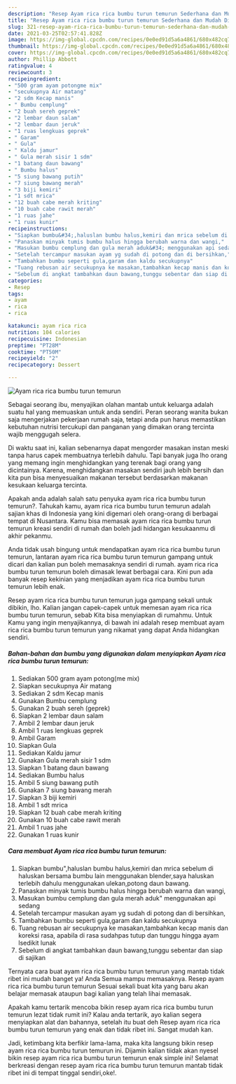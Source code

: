 ```yaml
---
description: "Resep Ayam rica rica bumbu turun temurun Sederhana dan Mudah Dibuat"
title: "Resep Ayam rica rica bumbu turun temurun Sederhana dan Mudah Dibuat"
slug: 321-resep-ayam-rica-rica-bumbu-turun-temurun-sederhana-dan-mudah-dibuat
date: 2021-03-25T02:57:41.828Z
image: https://img-global.cpcdn.com/recipes/0e0ed91d5a6a4861/680x482cq70/ayam-rica-rica-bumbu-turun-temurun-foto-resep-utama.jpg
thumbnail: https://img-global.cpcdn.com/recipes/0e0ed91d5a6a4861/680x482cq70/ayam-rica-rica-bumbu-turun-temurun-foto-resep-utama.jpg
cover: https://img-global.cpcdn.com/recipes/0e0ed91d5a6a4861/680x482cq70/ayam-rica-rica-bumbu-turun-temurun-foto-resep-utama.jpg
author: Phillip Abbott
ratingvalue: 4
reviewcount: 3
recipeingredient:
- "500 gram ayam potongme mix"
- "secukupnya Air matang"
- "2 sdm Kecap manis"
- " Bumbu cemplung"
- "2 buah sereh geprek"
- "2 lembar daun salam"
- "2 lembar daun jeruk"
- "1 ruas lengkuas geprek"
- " Garam"
- " Gula"
- " Kaldu jamur"
- " Gula merah sisir 1 sdm"
- "1 batang daun bawang"
- " Bumbu halus"
- "5 siung bawang putih"
- "7 siung bawang merah"
- "3 biji kemiri"
- "1 sdt mrica"
- "12 buah cabe merah kriting"
- "10 buah cabe rawit merah"
- "1 ruas jahe"
- "1 ruas kunir"
recipeinstructions:
- "Siapkan bumbu&#34;,haluslan bumbu halus,kemiri dan mrica sebelum di haluskan bersama bumbu lain menggunakan blender,saya haluskan terlebih dahulu menggunakan ulekan,potong daun bawang."
- "Panaskan minyak tumis bumbu halus hingga berubah warna dan wangi,"
- "Masukan bumbu cemplung dan gula merah aduk&#34; menggunakan api sedang"
- "Setelah tercampur masukan ayam yg sudah di potong dan di bersihkan,"
- "Tambahkan bumbu seperti gula,garam dan kaldu secukupnya"
- "Tuang rebusan air secukupnya ke masakan,tambahkan kecap manis dan koreksi rasa, apabila di rasa sudahpas tutup dan tunggu hingga ayam lsedikit lunak"
- "Sebelum di angkat tambahkan daun bawang,tunggu sebentar dan siap di sajikan"
categories:
- Resep
tags:
- ayam
- rica
- rica

katakunci: ayam rica rica 
nutrition: 104 calories
recipecuisine: Indonesian
preptime: "PT28M"
cooktime: "PT50M"
recipeyield: "2"
recipecategory: Dessert

---
```



![Ayam rica rica bumbu turun temurun](https://img-global.cpcdn.com/recipes/0e0ed91d5a6a4861/680x482cq70/ayam-rica-rica-bumbu-turun-temurun-foto-resep-utama.jpg)

Sebagai seorang ibu, menyajikan olahan mantab untuk keluarga adalah suatu hal yang memuaskan untuk anda sendiri. Peran seorang  wanita bukan saja mengerjakan pekerjaan rumah saja, tetapi anda pun harus memastikan kebutuhan nutrisi tercukupi dan panganan yang dimakan orang tercinta wajib menggugah selera.

Di waktu  saat ini, kalian sebenarnya dapat mengorder masakan instan meski tanpa harus capek membuatnya terlebih dahulu. Tapi banyak juga lho orang yang memang ingin menghidangkan yang terenak bagi orang yang dicintainya. Karena, menghidangkan masakan sendiri jauh lebih bersih dan kita pun bisa menyesuaikan makanan tersebut berdasarkan makanan kesukaan keluarga tercinta. 



Apakah anda adalah salah satu penyuka ayam rica rica bumbu turun temurun?. Tahukah kamu, ayam rica rica bumbu turun temurun adalah sajian khas di Indonesia yang kini digemari oleh orang-orang di berbagai tempat di Nusantara. Kamu bisa memasak ayam rica rica bumbu turun temurun kreasi sendiri di rumah dan boleh jadi hidangan kesukaanmu di akhir pekanmu.

Anda tidak usah bingung untuk mendapatkan ayam rica rica bumbu turun temurun, lantaran ayam rica rica bumbu turun temurun gampang untuk dicari dan kalian pun boleh memasaknya sendiri di rumah. ayam rica rica bumbu turun temurun boleh dimasak lewat berbagai cara. Kini pun ada banyak resep kekinian yang menjadikan ayam rica rica bumbu turun temurun lebih enak.

Resep ayam rica rica bumbu turun temurun juga gampang sekali untuk dibikin, lho. Kalian jangan capek-capek untuk memesan ayam rica rica bumbu turun temurun, sebab Kita bisa menyiapkan di rumahmu. Untuk Kamu yang ingin menyajikannya, di bawah ini adalah resep membuat ayam rica rica bumbu turun temurun yang nikamat yang dapat Anda hidangkan sendiri.

<!--inarticleads1-->

##### Bahan-bahan dan bumbu yang digunakan dalam menyiapkan Ayam rica rica bumbu turun temurun:

1. Sediakan 500 gram ayam potong(me mix)
1. Siapkan secukupnya Air matang
1. Sediakan 2 sdm Kecap manis
1. Gunakan  Bumbu cemplung
1. Gunakan 2 buah sereh (geprek)
1. Siapkan 2 lembar daun salam
1. Ambil 2 lembar daun jeruk
1. Ambil 1 ruas lengkuas geprek
1. Ambil  Garam
1. Siapkan  Gula
1. Sediakan  Kaldu jamur
1. Gunakan  Gula merah sisir 1 sdm
1. Siapkan 1 batang daun bawang
1. Sediakan  Bumbu halus
1. Ambil 5 siung bawang putih
1. Gunakan 7 siung bawang merah
1. Siapkan 3 biji kemiri
1. Ambil 1 sdt mrica
1. Siapkan 12 buah cabe merah kriting
1. Gunakan 10 buah cabe rawit merah
1. Ambil 1 ruas jahe
1. Gunakan 1 ruas kunir




<!--inarticleads2-->

##### Cara membuat Ayam rica rica bumbu turun temurun:

1. Siapkan bumbu&#34;,haluslan bumbu halus,kemiri dan mrica sebelum di haluskan bersama bumbu lain menggunakan blender,saya haluskan terlebih dahulu menggunakan ulekan,potong daun bawang.
1. Panaskan minyak tumis bumbu halus hingga berubah warna dan wangi,
1. Masukan bumbu cemplung dan gula merah aduk&#34; menggunakan api sedang
1. Setelah tercampur masukan ayam yg sudah di potong dan di bersihkan,
1. Tambahkan bumbu seperti gula,garam dan kaldu secukupnya
1. Tuang rebusan air secukupnya ke masakan,tambahkan kecap manis dan koreksi rasa, apabila di rasa sudahpas tutup dan tunggu hingga ayam lsedikit lunak
1. Sebelum di angkat tambahkan daun bawang,tunggu sebentar dan siap di sajikan




Ternyata cara buat ayam rica rica bumbu turun temurun yang mantab tidak ribet ini mudah banget ya! Anda Semua mampu memasaknya. Resep ayam rica rica bumbu turun temurun Sesuai sekali buat kita yang baru akan belajar memasak ataupun bagi kalian yang telah lihai memasak.

Apakah kamu tertarik mencoba bikin resep ayam rica rica bumbu turun temurun lezat tidak rumit ini? Kalau anda tertarik, ayo kalian segera menyiapkan alat dan bahannya, setelah itu buat deh Resep ayam rica rica bumbu turun temurun yang enak dan tidak ribet ini. Sangat mudah kan. 

Jadi, ketimbang kita berfikir lama-lama, maka kita langsung bikin resep ayam rica rica bumbu turun temurun ini. Dijamin kalian tiidak akan nyesel bikin resep ayam rica rica bumbu turun temurun enak simple ini! Selamat berkreasi dengan resep ayam rica rica bumbu turun temurun mantab tidak ribet ini di tempat tinggal sendiri,oke!.

